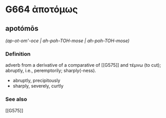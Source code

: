 # G664 ἀποτόμως

## apotómōs

_(ap-ot-om'-oce | ah-poh-TOH-mose | ah-poh-TOH-mose)_

### Definition

adverb from a derivative of a comparative of [[G575]] and τέμνω (to cut); abruptly, i.e., peremptorily; sharply(-ness).

- abruptly, precipitously
- sharply, severely, curtly

### See also

[[G575]]

